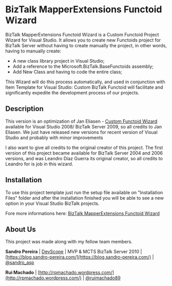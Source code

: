 # BizTalk MapperExtensions Functoid Wizard
BizTalk MapperExtensions Functoid Wizard is a Custom Functoid Project Wizard for Visual Studio. It allows you to create new Functoids project for BizTalk Server without having to create manually the project, in other words, having to manually create:
* A new class library project in Visual Studio;
* Add a reference to the Microsoft.BizTalk.BaseFunctoids assembly;
* Add New Class and having to code the entire class;

This Wizard will do this process automatically, and used in conjunction with Item Template for Visual Studio: Custom BizTalk Functoid will facilitate and significantly expedite the development process of our projects.

## Description
This version is an optimization of Jan Eliasen - [Custom Functoid Wizard](http://blog.eliasen.dk/2010/10/20/CustomFunctoidWizard.aspx) available for Visual Studio 2008/ BizTalk Server 2009, so all credits to Jan Eliasen. We just have released new versions for recent version of Visual Studio and probably with minor improvements

I also want to give all credits to the original creator of this project. The first version of this project became available for BizTalk Server 2004 and 2006 versions, and was Leandro Díaz Guerra its original creator, so all credits to Leandro for is job in this wizard.

## Installation

To use this project template just run the setup file available on "Installation Files" folder and after the installation finished you will be able to see a new option in your Visual Studio BizTalk projects.

Fore more informations here: [BizTalk MapperExtensions Functoid Wizard](https://blog.sandro-pereira.com/2017/03/27/biztalk-mapperextensions-functoid-wizard-biztalk-server-2016/)

## About Us
This project was made along with my fellow team members.

**Sandro Pereira** | [DevScope](http://www.devscope.net/) | MVP & MCTS BizTalk Server 2010 | [https://blog.sandro-pereira.com/](https://blog.sandro-pereira.com/) | [@sandro_asp](https://twitter.com/sandro_asp)

**Rui Machado** | [http://rpmachado.wordpress.com/](http://rpmachado.wordpress.com/) | [@ruimachado89](https://twitter.com/ruimachado89)
